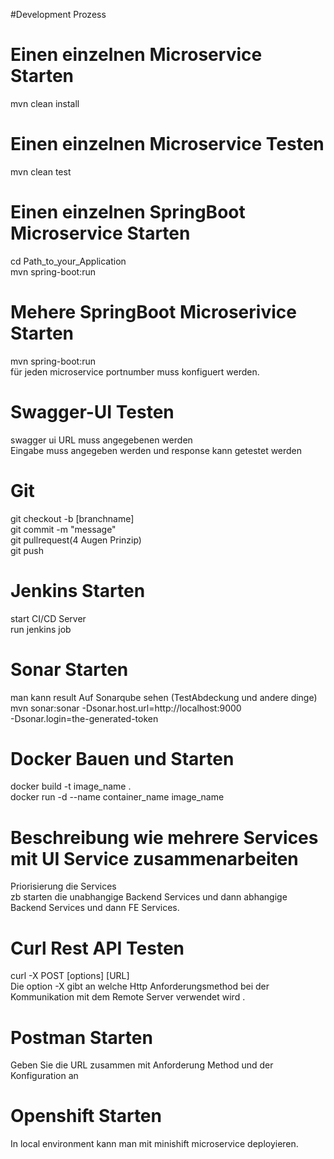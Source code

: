 #Development Prozess

# Einen einzelnen Microservice Starten
 mvn clean install
# Einen einzelnen Microservice Testen
 mvn clean test 
# Einen einzelnen SpringBoot Microservice Starten
cd Path_to_your_Application <br />
mvn spring-boot:run 
# Mehere SpringBoot Microserivice Starten
mvn spring-boot:run <br />
für jeden microservice portnumber muss konfiguert werden.
# Swagger-UI Testen
swagger ui URL muss angegebenen werden <br />
Eingabe muss angegeben werden und response kann getestet werden
# Git
git checkout -b [branchname] <br />
git commit -m "message" <br />
git pullrequest(4 Augen Prinzip) <br />
git push  
# Jenkins Starten
start CI/CD Server <br />
run jenkins job 
# Sonar Starten   
man kann result Auf Sonarqube sehen (TestAbdeckung und andere dinge) <br />
mvn sonar:sonar -Dsonar.host.url=http://localhost:9000 <br />
-Dsonar.login=the-generated-token  
# Docker Bauen und Starten
docker build -t image_name .	 <br />
docker run -d --name container_name image_name
# Beschreibung wie mehrere Services mit UI Service zusammenarbeiten
Priorisierung die Services  <br />
zb starten die unabhangige Backend Services und dann abhangige Backend Services und dann FE Services.  
# Curl Rest API Testen
curl -X POST [options] [URL]  <br />
Die option -X gibt an welche Http Anforderungsmethod bei der Kommunikation mit dem Remote Server verwendet wird  .
# Postman Starten
Geben Sie die URL zusammen mit Anforderung Method und der Konfiguration an <br />
# Openshift Starten  
In local  environment kann man mit minishift microservice deployieren. <br />

